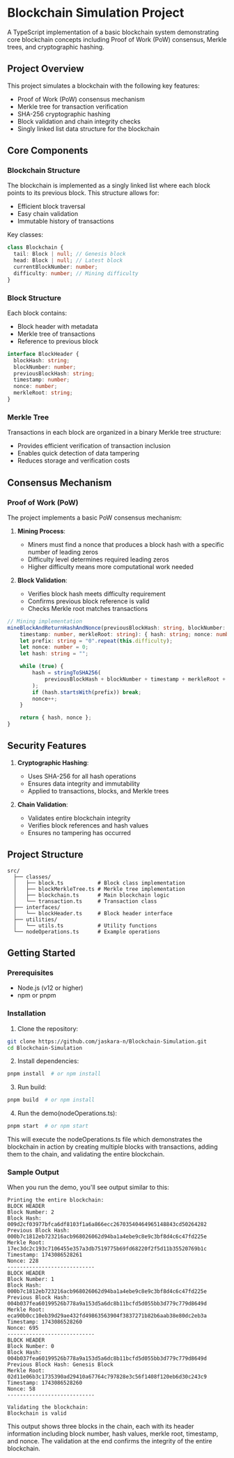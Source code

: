 # Blockchain Simulation Project

A TypeScript implementation of a basic blockchain system demonstrating core blockchain concepts including Proof of Work (PoW) consensus, Merkle trees, and cryptographic hashing.

## Project Overview

This project simulates a blockchain with the following key features:

- Proof of Work (PoW) consensus mechanism
- Merkle tree for transaction verification
- SHA-256 cryptographic hashing
- Block validation and chain integrity checks
- Singly linked list data structure for the blockchain

## Core Components

### Blockchain Structure

The blockchain is implemented as a singly linked list where each block points to its previous block. This structure allows for:

- Efficient block traversal
- Easy chain validation
- Immutable history of transactions

Key classes:

```typescript
class Blockchain {
  tail: Block | null; // Genesis block
  head: Block | null; // Latest block
  currentBlockNumber: number;
  difficulty: number; // Mining difficulty
}
```

### Block Structure

Each block contains:

- Block header with metadata
- Merkle tree of transactions
- Reference to previous block

```typescript
interface BlockHeader {
  blockHash: string;
  blockNumber: number;
  previousBlockHash: string;
  timestamp: number;
  nonce: number;
  merkleRoot: string;
}
```

### Merkle Tree

Transactions in each block are organized in a binary Merkle tree structure:

- Provides efficient verification of transaction inclusion
- Enables quick detection of data tampering
- Reduces storage and verification costs

## Consensus Mechanism

### Proof of Work (PoW)

The project implements a basic PoW consensus mechanism:

1. **Mining Process**:

   - Miners must find a nonce that produces a block hash with a specific number of leading zeros
   - Difficulty level determines required leading zeros
   - Higher difficulty means more computational work needed

2. **Block Validation**:
   - Verifies block hash meets difficulty requirement
   - Confirms previous block reference is valid
   - Checks Merkle root matches transactions

```typescript
// Mining implementation
mineBlockAndReturnHashAndNonce(previousBlockHash: string, blockNumber: number,
    timestamp: number, merkleRoot: string): { hash: string; nonce: number } {
    let prefix: string = "0".repeat(this.difficulty);
    let nonce: number = 0;
    let hash: string = "";

    while (true) {
        hash = stringToSHA256(
            previousBlockHash + blockNumber + timestamp + merkleRoot + nonce
        );
        if (hash.startsWith(prefix)) break;
        nonce++;
    }

    return { hash, nonce };
}
```

## Security Features

1. **Cryptographic Hashing**:

   - Uses SHA-256 for all hash operations
   - Ensures data integrity and immutability
   - Applied to transactions, blocks, and Merkle trees

2. **Chain Validation**:
   - Validates entire blockchain integrity
   - Verifies block references and hash values
   - Ensures no tampering has occurred

## Project Structure

```
src/
  ├── classes/
  │   ├── block.ts           # Block class implementation
  │   ├── blockMerkleTree.ts # Merkle tree implementation
  │   ├── blockchain.ts      # Main blockchain logic
  │   └── transaction.ts     # Transaction class
  ├── interfaces/
  │   └── blockHeader.ts     # Block header interface
  ├── utilities/
  │   └── utils.ts           # Utility functions
  └── nodeOperations.ts      # Example operations
```

## Getting Started

### Prerequisites

- Node.js (v12 or higher)
- npm or pnpm

### Installation

1. Clone the repository:

```bash
git clone https://github.com/jaskara-n/Blockchain-Simulation.git
cd Blockchain-Simulation
```

2. Install dependencies:

```bash
pnpm install  # or npm install
```

3. Run build:

```bash
pnpm build  # or npm install
```

4. Run the demo(nodeOperations.ts):

```bash
pnpm start  # or npm start
```

This will execute the nodeOperations.ts file which demonstrates the blockchain in action by creating multiple blocks with transactions, adding them to the chain, and validating the entire blockchain.

### Sample Output

When you run the demo, you'll see output similar to this:

```
Printing the entire blockchain:
BLOCK HEADER
Block Number: 2
Block Hash: 009d2cf03977bfca6df8103f1a6a866ecc26703540464965148843cd50264282
Previous Block Hash: 000b7c1812eb723216acb968026062d94ba1a4ebe9c8e9c3bf8d4c6c47fd225e
Merkle Root: 17ec3dc2c193c7106455e357a3db7519775b69fd68220f2f5d11b35520769b1c
Timestamp: 1743086528261
Nonce: 228
----------------------------
BLOCK HEADER
Block Number: 1
Block Hash: 000b7c1812eb723216acb968026062d94ba1a4ebe9c8e9c3bf8d4c6c47fd225e
Previous Block Hash: 004b037fea60199526b778a9a153d5a6dc8b11bcfd5d055bb3d779c779d8649d
Merkle Root: eca90b0cc10eb39d29ae432fd49863563904f3837271b82b6aab38e80dc2eb3a
Timestamp: 1743086528260
Nonce: 695
----------------------------
BLOCK HEADER
Block Number: 0
Block Hash: 004b037fea60199526b778a9a153d5a6dc8b11bcfd5d055bb3d779c779d8649d
Previous Block Hash: Genesis Block
Merkle Root: 02d11e06b3c1735390ad29410a67764c797828e3c56f1408f120eb6d30c243c9
Timestamp: 1743086528260
Nonce: 58
----------------------------

Validating the blockchain:
Blockchain is valid
```

This output shows three blocks in the chain, each with its header information including block number, hash values, merkle root, timestamp, and nonce. The validation at the end confirms the integrity of the entire blockchain.
